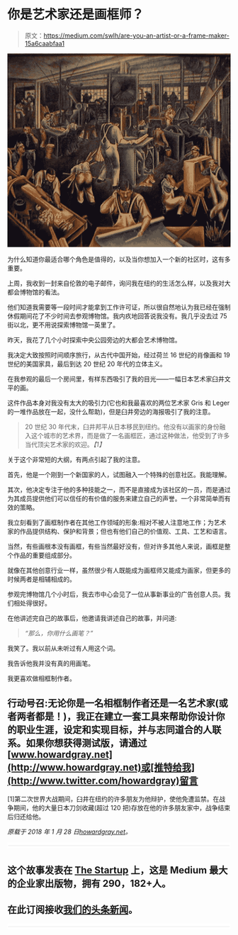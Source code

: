 # 你是艺术家还是画框师？

> 原文：<https://medium.com/swlh/are-you-an-artist-or-a-frame-maker-15a6caabfaa1>

![](img/b540b48d7b1d60eddc62d8826e375452.png)

为什么知道你最适合哪个角色是值得的，以及当你想加入一个新的社区时，这有多重要。

上周，我收到一封来自伦敦的电子邮件，询问我在纽约的生活怎么样，以及我对大都会博物馆的看法。

他们知道我需要等一段时间才能拿到工作许可证，所以很自然地认为我已经在强制休假期间花了不少时间去参观博物馆。我内疚地回答说我没有。我几乎没去过 75 街以北，更不用说探索博物馆一英里了。

昨天，我花了几个小时探索中央公园旁边的大都会艺术博物馆。

我决定大致按照时间顺序旅行，从古代中国开始，经过荷兰 16 世纪的肖像画和 19 世纪的美国家具，最后到达 20 世纪 20 年代的立体主义。

在我参观的最后一个房间里，有样东西吸引了我的目光——一幅日本艺术家臼井文平的画。

这件作品本身对我没有太大的吸引力(它也和我最喜欢的两位艺术家 Gris 和 Leger 的一堆作品放在一起，没什么帮助)，但是臼井旁边的海报吸引了我的注意。

> 20 世纪 30 年代末，臼井邦平从日本移民到纽约。他没有以画家的身份融入这个城市的艺术界，而是做了一名画框匠，通过这种做法，他受到了许多当代顶尖艺术家的欢迎。*【1】*

关于这个非常短的大纲，有两点引起了我的注意。

首先，他是一个刚到一个新国家的人，试图融入一个特殊的创意社区。我能理解。

其次，他决定专注于他的多种技能之一，而不是直接成为该社区的一员，而是通过为其成员提供他们可以信任的有价值的服务来建立自己的声誉。一个非常简单而有效的策略。

我立刻看到了画框制作者在其他工作领域的形象:相对不被人注意地工作；为艺术家的作品提供结构、保护和背景；但也有他们自己的价值观、工具、工艺和语言。

当然，有些画根本没有画框，有些当然最好没有，但对许多其他人来说，画框是整个作品的重要组成部分。

就像在其他创意行业一样，虽然很少有人既能成为画框师又能成为画家，但更多的时候两者是相辅相成的。

参观完博物馆几个小时后，我去市中心会见了一位从事新事业的广告创意人员。我们相处得很好。

在他讲述完自己的故事后，他邀请我讲述自己的故事，并问道:

> *“那么，你用什么画笔？”*

我笑了。我以前从未听过有人用这个词。

我告诉他我并没有真的用画笔。

我更喜欢做相框制作者。

## 行动号召:无论你是一名相框制作者还是一名艺术家(或者两者都是！)，我正在建立一套工具来帮助你设计你的职业生涯，设定和实现目标，并与志同道合的人联系。如果你想获得测试版，请通过[www.howardgray.net](http://www.howardgray.net)或[推特给我](http://www.twitter.com/howardgray)留言

[1]第二次世界大战期间，臼井在纽约的许多朋友为他辩护，使他免遭监禁。在战争期间，他的大量日本刀剑收藏(超过 120 把)存放在他的许多朋友家中，战争结束后归还给他。

*原载于 2018 年 1 月 28 日*[*howardgray.net*](http://howardgray.net/2018/01/28/are-you-an-artist-or-a-frame-maker/)*。*

![](img/731acf26f5d44fdc58d99a6388fe935d.png)

## 这个故事发表在 [The Startup](https://medium.com/swlh) 上，这是 Medium 最大的企业家出版物，拥有 290，182+人。

## 在此订阅接收[我们的头条新闻](http://growthsupply.com/the-startup-newsletter/)。

![](img/731acf26f5d44fdc58d99a6388fe935d.png)